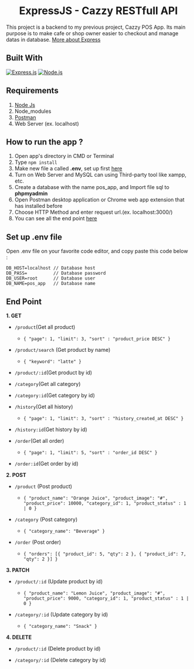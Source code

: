 <h1 align="center">ExpressJS - Cazzy RESTfull API</h1>

This project is a backend to my previous project, Cazzy POS App. Its main purpose is to make cafe or shop owner easier to checkout and manage datas in database. [More about Express](https://en.wikipedia.org/wiki/Express.js)

## Built With

[![Express.js](https://img.shields.io/badge/Express.js-4.17.1-orange.svg?style=rounded-square)](https://expressjs.com/en/starter/installing.html)
[![Node.js](https://img.shields.io/badge/Node.js-v.12.18.2-green.svg?style=rounded-square)](https://nodejs.org/)

## Requirements

1. <a href="https://nodejs.org/en/download/">Node Js</a>
2. Node_modules
3. <a href="https://www.getpostman.com/">Postman</a>
4. Web Server (ex. localhost)

## How to run the app ?

1. Open app's directory in CMD or Terminal
2. Type `npm install`
3. Make new file a called **.env**, set up first [here](#set-up-env-file)
4. Turn on Web Server and MySQL can using Third-party tool like xampp, etc.
5. Create a database with the name pos_app, and Import file sql to **phpmyadmin**
6. Open Postman desktop application or Chrome web app extension that has installed before
7. Choose HTTP Method and enter request url.(ex. localhost:3000/)
8. You can see all the end point [here](#end-point)

## Set up .env file

Open .env file on your favorite code editor, and copy paste this code below :

```
DB_HOST=localhost // Database host
DB_PASS=          // Database password
DB_USER=root      // Database user
DB_NAME=pos_app   // Database name
```

## End Point

**1. GET**

- `/product`(Get all product)
  - `{ "page": 1, "limit": 3, "sort" : "product_price DESC" }`

- `/product/search` (Get product by name)
  - `{ "keyword": "latte" }`

- `/product/:id`(Get product by id)

- `/category`(Get all category)

- `/category:id`(Get category by id)

- `/history`(Get all history)
  - `{ "page": 1, "limit": 3, "sort" : "history_created_at DESC" }`

- `/history:id`(Get history by id)

- `/order`(Get all order)
  - `{ "page": 1, "limit": 5, "sort" : "order_id DESC" }`

- `/order:id`(Get order by id)

**2. POST**

- `/product` (Post product)
  - `{ "product_name": "Orange Juice", "product_image": "#", "product_price": 10000, "category_id": 1, "product_status" : 1 | 0 }`

- `/category` (Post category)
  - `{ "category_name": "Beverage" }`

- `/order` (Post order)
  - `{ "orders": [{ "product_id": 5, "qty": 2 }, { "product_id": 7, "qty": 2 }] }`

**3. PATCH**

- `/product/:id` (Update product by id)
  - `{ "product_name": "Lemon Juice", "product_image": "#", "product_price": 9000, "category_id": 1, "product_status" : 1 | 0 }`

- `/category/:id` (Update category by id)
  - `{ "category_name": "Snack" }`

**4. DELETE**

- `/product/:id` (Delete product by id)

- `/category/:id` (Delete category by id)